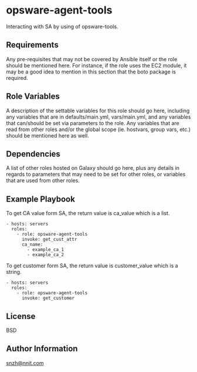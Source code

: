 opsware-agent-tools
=========

Interacting with SA by using of opsware-tools.

Requirements
------------

Any pre-requisites that may not be covered by Ansible itself or the role should be mentioned here. For instance, if the role uses the EC2 module, it may be a good idea to mention in this section that the boto package is required.

Role Variables
--------------

A description of the settable variables for this role should go here, including any variables that are in defaults/main.yml, vars/main.yml, and any variables that can/should be set via parameters to the role. Any variables that are read from other roles and/or the global scope (ie. hostvars, group vars, etc.) should be mentioned here as well.

Dependencies
------------

A list of other roles hosted on Galaxy should go here, plus any details in regards to parameters that may need to be set for other roles, or variables that are used from other roles.

Example Playbook
----------------

To get CA value form SA, the return value is ca_value which is a list.

    - hosts: servers
      roles:
        - role: opsware-agent-tools
          invoke: get_cust_attr
          ca_name: 
            - example_ca_1
            - example_ca_2

To get customer form SA, the return value is customer_value which is a string.

    - hosts: servers
      roles:
        - role: opsware-agent-tools
          invoke: get_customer

License
-------

BSD

Author Information
------------------

snzh@nnit.com
